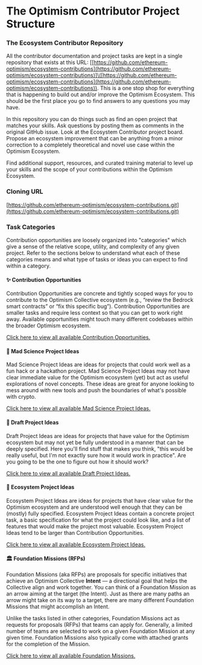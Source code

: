 # The Optimism Contributor Project Structure

### The Ecosystem Contributor Repository

All the contributor documentation and project tasks are kept in a single repository that exists at this URL: \[[https://github.com/ethereum-optimism/ecosystem-contributions](https://github.com/ethereum-optimism/ecosystem-contributions)]\([https://github.com/ethereum-optimism/ecosystem-contributions](https://github.com/ethereum-optimism/ecosystem-contributions)).  This is a one stop shop for everything that is happening to build out and/or improve the Optimism Ecosystem.  This should be the first place you go to find answers to any questions you may have. &#x20;

In this repository you can do things such as find an open project that matches your skills.  Ask questions by posting them as comments in the original GitHub issue.  Look at the Ecosystem Contributor project board.  Propose an ecosystem improvement that can be anything from a minor correction to a completely theoretical and novel use case within the Optimism Ecosystem.

Find additional support, resources, and curated training material to level up your skills and the scope of your contributions within the Optimism Ecosystem.

### Cloning URL

[https://github.com/ethereum-optimism/ecosystem-contributions.git](https://github.com/ethereum-optimism/ecosystem-contributions.git)

### Task Categories

Contribution opportunities are loosely organized into "categories" which give a sense of the relative scope, utility, and complexity of any given project. Refer to the sections below to understand what each of these categories means and what type of tasks or ideas you can expect to find within a category.

#### ✨ Contribution Opportunities

Contribution Opportunities are concrete and tightly scoped ways for you to contribute to the Optimism Collective ecosystem (e.g., “review the Bedrock smart contracts” or “fix this specific bug”). Contribution Opportunities are smaller tasks and require less context so that you can get to work right away. Available opportunities might touch many different codebases within the broader Optimism ecosystem.

[Click here to view all available Contribution Opportunities.](https://github.com/ethereum-optimism/ecosystem-contributions/issues?q=is%3Aissue+is%3Aopen+label%3A%22Contribution+Opportunity%22)

#### 🧪 Mad Science Project Ideas

Mad Science Project Ideas are ideas for projects that could work well as a fun hack or a hackathon project. Mad Science Project Ideas may not have clear immediate value for the Optimism ecosystem (yet) but act as useful explorations of novel concepts. These ideas are great for anyone looking to mess around with new tools and push the boundaries of what's possible with crypto.

[Click here to view all available Mad Science Project Ideas.](https://github.com/ethereum-optimism/ecosystem-contributions/issues?q=is%3Aissue+is%3Aopen+label%3A%22Mad+Science+Project+Idea%22)

#### 📝 Draft Project Ideas

Draft Project Ideas are ideas for projects that have value for the Optimism ecosystem but may not yet be fully understood in a manner that can be deeply specified. Here you'll find stuff that makes you think, "this would be really useful, but I'm not exactly sure how it would work in practice". Are you going to be the one to figure out how it should work?

[Click here to view all available Draft Project Ideas.](https://github.com/ethereum-optimism/ecosystem-contributions/issues?q=is%3Aissue+is%3Aopen+label%3A%22Draft+Project+Idea%22)

#### 🔴 Ecosystem Project Ideas

Ecosystem Project Ideas are ideas for projects that have clear value for the Optimism ecosystem and are understood well enough that they can be (mostly) fully specified. Ecosystem Project Ideas contain a concrete project task, a basic specification for what the project could look like, and a list of features that would make the project most valuable. Ecosystem Project Ideas tend to be larger than Contribution Opportunities.

[Click here to view all available Ecosystem Project Ideas.](https://github.com/ethereum-optimism/ecosystem-contributions/issues?q=is%3Aissue+is%3Aopen+label%3A%22Ecosystem+Project+Idea%22)

#### 🏛️ Foundation Missions (RFPs)

Foundation Missions (aka RFPs) are proposals for specific initiatives that achieve an Optimism Collective **Intent** — a directional goal that helps the Collective align and work together. You can think of a Foundation Mission as an arrow aiming at the target (the Intent). Just as there are many paths an arrow might take on its way to a target, there are many different Foundation Missions that might accomplish an Intent.

Unlike the tasks listed in other categories, Foundation Missions act as requests for proposals (RFPs) that teams can apply for. Generally, a limited number of teams are selected to work on a given Foundation Mission at any given time. Foundation Missions also typically come with attached grants for the completion of the Mission.

[Click here to view all available Foundation Missions.](https://github.com/ethereum-optimism/ecosystem-contributions/issues?q=is%3Aissue+is%3Aopen+label%3A%22Foundation+Mission+%28RFP%29%22)
